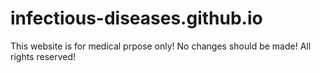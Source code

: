 # infectious-diseases.github.io
This website is for medical prpose only! No changes should be made! All rights reserved!
